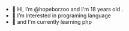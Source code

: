 - 👋 Hi, I’m @hopeborzoo and I'm 18 years old .
- 👀 I’m interested in programing language 
- 🌱 and I'm currently learning php 
